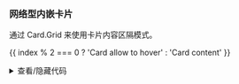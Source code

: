 ### 网络型内嵌卡片

通过 <yc-tag>Card.Grid</yc-tag> 来使用卡片内容区隔模式。

<div class="cell-demo vp-raw">
  <yc-card :bordered="false" :style="{ width: '100%' }">
    <yc-card-grid
      v-for="(_, index) in new Array(7)"
      :key="index"
      :hoverable="index % 2 === 0"
      :style="{ width: '25%' }"
    >
      <yc-card
        class="card-demo"
        title="Arco Card"
        :bordered="false"
      >
        <template #extra>
          <yc-link>More</yc-link>
        </template>
        <p :style="{ margin: 0 }">
          {{ index % 2 === 0 ? 'Card allow to hover' : 'Card content' }}
        </p>
      </yc-card>
    </yc-card-grid>
  </yc-card>
</div>

<style scoped>
.card-demo {
  width: 100%;
}
.card-demo :deep(.yc-card-header) {
  border: none;
}
</style>

<details>
<summary>查看/隐藏代码</summary>

```vue
<template>
  <yc-card
    :bordered="false"
    :style="{ width: '100%' }">
    <yc-card-grid
      v-for="(_, index) in new Array(7)"
      :key="index"
      :hoverable="index % 2 === 0"
      :style="{ width: '25%' }">
      <yc-card
        class="card-demo"
        title="Arco Card"
        :bordered="false">
        <template #extra>
          <yc-link>More</yc-link>
        </template>
        <p :style="{ margin: 0 }">
          {{ index % 2 === 0 ? 'Card allow to hover' : 'Card content' }}
        </p>
      </yc-card>
    </yc-card-grid>
  </yc-card>
</template>

<style scoped>
.card-demo {
  width: 100%;
}
.card-demo :deep(.yc-card-header) {
  border: none;
}
</style>
```

</details>
